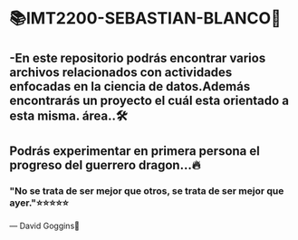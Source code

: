# 📚IMT2200-SEBASTIAN-BLANCO🔧
## -En este repositorio podrás encontrar varios archivos relacionados con  actividades enfocadas en la ciencia de datos.Además encontrarás un proyecto el cuál esta orientado a esta misma. área..🛠️
## Podrás experimentar en primera persona el progreso del guerrero dragon...🔥

### "No se trata de ser mejor que otros, se trata de ser mejor que ayer."⭐️⭐️⭐️⭐️⭐️
— David Goggins🚀

